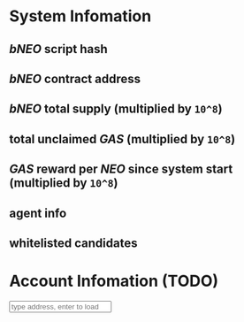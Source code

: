 # System Infomation

## *bNEO* script hash

## *bNEO* contract address

## *bNEO* total supply (multiplied by `10^8`)

## total unclaimed *GAS* (multiplied by `10^8`)

## *GAS* reward per *NEO* since system start (multiplied by `10^8`)

## agent info

## whitelisted candidates

# Account Infomation (TODO)

<input id="account" placeholder="type address, enter to load" />

<script src="index.js" />
